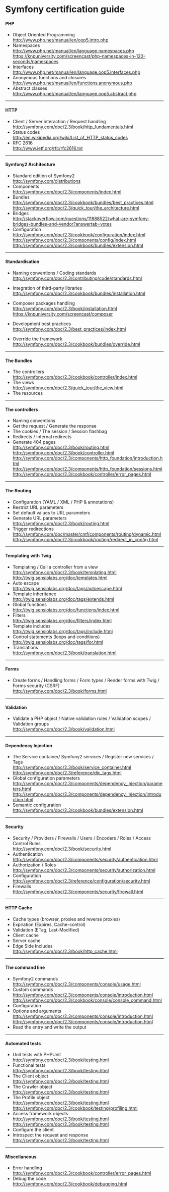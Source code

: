 Symfony certification guide
===========================

#### **PHP**
* Object Oriented Programming  
http://www.php.net/manual/en/oop5.intro.php
* Namespaces  
http://www.php.net/manual/en/language.namespaces.php  
https://knpuniversity.com/screencast/php-namespaces-in-120-seconds/namespaces  
* Interfaces  
http://www.php.net/manual/en/language.oop5.interfaces.php
* Anonymous functions and closures  
http://www.php.net/manual/en/functions.anonymous.php
* Abstract classes  
http://www.php.net/manual/en/language.oop5.abstract.php

---

#### **HTTP**
* Client / Server interaction / Request handling  
http://symfony.com/doc/2.3/book/http_fundamentals.html  
* Status codes  
http://en.wikipedia.org/wiki/List_of_HTTP_status_codes
* RFC 2616                                                                                                
http://www.ietf.org/rfc/rfc2616.txt

---

#### **Symfony2 Architecture**
* Standard edition of Symfony2  
http://symfony.com/distributions
* Components  
http://symfony.com/doc/2.3/components/index.html  
* Bundles  
http://symfony.com/doc/2.3/cookbook/bundles/best_practices.html  
http://symfony.com/doc/2.3/quick_tour/the_architecture.html  
* Bridges  
http://stackoverflow.com/questions/11888522/what-are-symfony-bridges-bundles-and-vendor?answertab=votes
*  Configuration  
http://symfony.com/doc/2.3/cookbook/configuration/index.html  
http://symfony.com/doc/2.3/components/config/index.html  
http://symfony.com/doc/2.3/cookbook/bundles/extension.html    

---

#### **Standardisation**
* Naming conventions / Coding standards   
http://symfony.com/doc/2.3/contributing/code/standards.html  
* Integration of third-party libraries  
http://symfony.com/doc/2.3/cookbook/bundles/installation.html  
* Composer packages handling  
http://symfony.com/doc/2.3/book/installation.html                                                  
https://knpuniversity.com/screencast/composer
* Development best practices                                                
http://symfony.com/doc/2.3/best_practices/index.html  

* Override the framework  
http://symfony.com/doc/2.3/cookbook/bundles/override.html  

---

#### **The Bundles**
* The controllers  
http://symfony.com/doc/2.3/cookbook/controller/index.html                              
* The views  
http://symfony.com/doc/2.3/quick_tour/the_view.html  
* The resources  

---

#### **The controllers**
* Naming conventions  
* Get the request / Generate the response  
* The cookies / The session / Session flashbag  
* Redirects / Internal redirects  
* Generate 404 pages  
http://symfony.com/doc/2.3/book/routing.html  
http://symfony.com/doc/2.3/book/controller.html  
http://symfony.com/doc/2.3/components/http_foundation/introduction.html  
http://symfony.com/doc/2.3/components/http_foundation/sessions.html  
http://symfony.com/doc/2.3/cookbook/controller/error_pages.html  

---

#### **The Routing**
* Configuration (YAML / XML / PHP & annotations)  
* Restrict URL parameters  
* Set default values to URL parameters  
* Generate URL parameters  
http://symfony.com/doc/2.3/book/routing.html  
* Trigger redirections  
http://symfony.com/doc/master/cmf/components/routing/dynamic.html  
http://symfony.com/doc/2.3/cookbook/routing/redirect_in_config.html  

---

#### **Templating with Twig**
* Templating / Call a controller from a view  
http://symfony.com/doc/2.3/book/templating.html  
http://twig.sensiolabs.org/doc/templates.html  
* Auto escape  
http://twig.sensiolabs.org/doc/tags/autoescape.html  
* Template inheritance  
http://twig.sensiolabs.org/doc/tags/extends.html  
* Global functions  
http://twig.sensiolabs.org/doc/functions/index.html  
* Filters  
http://twig.sensiolabs.org/doc/filters/index.html  
* Template includes  
http://twig.sensiolabs.org/doc/tags/include.html  
* Control statements (loops and conditions)  
http://twig.sensiolabs.org/doc/tags/for.html  
* Translations  
http://symfony.com/doc/2.3/book/translation.html  

---

#### **Forms**
* Create forms / Handling forms / Form types / Render forms with Twig / Forms security (CSRF)  
http://symfony.com/doc/2.3/book/forms.html  

---

#### **Validation**
* Validate a PHP object / Native validation rules / Validation scopes / Validation groups  
http://symfony.com/doc/2.3/book/validation.html  

---

#### **Dependency Injection**
* The Service container/ Symfony2 services / Register new services / Tags  
http://symfony.com/doc/2.3/book/service_container.html  
http://symfony.com/doc/2.3/reference/dic_tags.html  
* Global configuration parameters                                                
http://symfony.com/doc/2.3/components/dependency_injection/parameters.html  
http://symfony.com/doc/2.3/components/dependency_injection/introduction.html  
* Semantic configuration  
http://symfony.com/doc/2.3/cookbook/bundles/extension.html  

---

#### **Security**
* Security / Providers / Firewalls / Users / Encoders / Roles / Access Control Rules  
http://symfony.com/doc/2.3/book/security.html
* Authentication  
http://symfony.com/doc/2.3/components/security/authentication.html  
* Authorization / Roles  
http://symfony.com/doc/2.3/components/security/authorization.html  
* Configuration  
http://symfony.com/doc/2.3/reference/configuration/security.html  
* Firewalls  
http://symfony.com/doc/2.3/components/security/firewall.html  

---

#### **HTTP Cache**
* Cache types (browser, proxies and reverse proxies)  
* Expiration (Expires, Cache-control)  
* Validation (ETag, Last-Modified)  
* Client cache  
* Server cache  
* Edge Side Includes  
http://symfony.com/doc/2.3/book/http_cache.html  

---

#### **The command line**
* Symfony2 commands  
http://symfony.com/doc/2.3/components/console/usage.html  
* Custom commands  
http://symfony.com/doc/2.3/components/console/introduction.html    
http://symfony.com/doc/2.3/cookbook/console/console_command.html  
* Configuration  
* Options and arguments  
http://symfony.com/doc/2.3/components/console/introduction.html    
http://symfony.com/doc/2.3/components/console/introduction.html  
* Read the entry and write the output  

---

#### **Automated tests**
* Unit tests with PHPUnit  
http://symfony.com/doc/2.3/book/testing.html  
* Functional tests  
http://symfony.com/doc/2.3/book/testing.html  
* The Client object  
http://symfony.com/doc/2.3/book/testing.html  
* The Crawler object  
http://symfony.com/doc/2.3/book/testing.html  
* The Profile object  
http://symfony.com/doc/2.3/book/testing.html  
http://symfony.com/doc/2.3/cookbook/testing/profiling.html  
* Access framework objects  
http://symfony.com/doc/2.3/book/testing.html  
http://symfony.com/doc/2.3/book/testing.html  
* Configure the client  
* Introspect the request and response  
http://symfony.com/doc/2.3/book/testing.html  
---

#### **Miscellaneous**
* Error handling  
http://symfony.com/doc/2.3/cookbook/controller/error_pages.html  
* Debug the code  
http://symfony.com/doc/2.3/cookbook/debugging.html  
